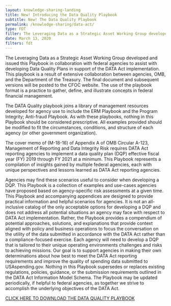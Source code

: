 ```yaml
---
layout: knowledge-sharing-landing
title: New! Introducing the Data Quality Playbook
subtitle: New! The Data Quality Playbook
permalink: /knowledge-sharing/data-act/
type: FDT
filler: The Leveraging Data as a Strategic Asset Working Group developed and issued this Playbook in collaboration with federal agencies to assist with developing Data Quality Plans in support of the DATA Act implementation. This playbook is a result of extensive collaboration between agencies, OMB, and the Department of the Treasury.
date: March 13, 2020
filters: fdt
---
```



The Leveraging Data as a Strategic Asset Working Group developed and issued this Playbook in collaboration with federal agencies to assist with developing Data Quality Plans in support of the DATA Act implementation. This playbook is a result of extensive collaboration between agencies, OMB, and the Department of the Treasury. The final document and subsequent versions will be posted to the CFOC website. The use of the playbook format is a practice to gather, define, and illustrate concepts in federal financial management.

The DATA Quality playbook joins a library of management resources developed for agency use to include the ERM Playbook and the Program Integrity; Anti-fraud Playbook. As with these playbooks, nothing in this Playbook should be considered prescriptive. All examples provided should be modified to fit the circumstances, conditions, and structure of each agency (or other government organization).

The cover memo of (M-18-16) of Appendix A of OMB Circular A-123, Management of Reporting and Data Integrity Risk requires DATA Act reporting agencies to implement a data quality plan (DQP) effective fiscal year (FY) 2019 through FY 2021 at a minimum. This Playbook represents a compilation of insights gained by multiple federal agencies, each with unique perspectives and lessons learned as DATA Act reporting agencies.

Agencies may find these scenarios useful to consider when developing a DQP. This Playbook is a collection of examples and use-cases agencies have proposed based on agency-specific risk assessments at a given time. This Playbook and accompanying appendices are designed to provide practical information and helpful scenarios for agencies. It is not an all-inclusive catalog of the only acceptable options for developing a DQP and does not address all potential situations an agency may face with respect to DATA Act implementation. Rather, the Playbook provides a compendium of potential approaches, solutions, and explanations that provide context aligned with policy and business operations to focus the conversation on the utility of the data submitted in accordance with the DATA Act rather than a compliance-focused exercise. Each agency will need to develop a DQP that is tailored to their unique operating environments challenges and risks to achieving missions. Our goal is to support agencies in making their own determinations about how best to meet the DATA Act reporting requirements and improve the quality of spending data submitted to USAspending.gov. Nothing in this Playbook supersedes or replaces existing regulations, policies, guidance, or the submission requirements outlined in the DATA Act Information Model Schema. The Playbook may be updated periodically, if helpful to federal agencies, as together we strive to accomplish the underlying objectives of the DATA Act. 

<a href="{{ site.baseurl }}/wp-content/uploads/2018/12/Data-Quality-Playbook-2018.pdf">CLICK HERE TO DOWNLOAD THE DATA QUALITY PLAYBOOK</a>
